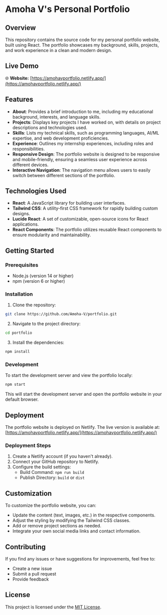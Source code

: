 
# Amoha V's Personal Portfolio

## Overview
This repository contains the source code for my personal portfolio website, built using React. The portfolio showcases my background, skills, projects, and work experience in a clean and modern design.

## Live Demo
🌐 **Website:** [https://amohavportfolio.netlify.app/](https://amohavportfolio.netlify.app/)

## Features
* **About**: Provides a brief introduction to me, including my educational background, interests, and language skills.
* **Projects**: Displays key projects I have worked on, with details on project descriptions and technologies used.
* **Skills**: Lists my technical skills, such as programming languages, AI/ML expertise, and web development proficiencies.
* **Experience**: Outlines my internship experiences, including roles and responsibilities.
* **Responsive Design**: The portfolio website is designed to be responsive and mobile-friendly, ensuring a seamless user experience across different devices.
* **Interactive Navigation**: The navigation menu allows users to easily switch between different sections of the portfolio.

## Technologies Used
* **React**: A JavaScript library for building user interfaces.
* **Tailwind CSS**: A utility-first CSS framework for rapidly building custom designs.
* **Lucide React**: A set of customizable, open-source icons for React applications.
* **React Components**: The portfolio utilizes reusable React components to ensure modularity and maintainability.

## Getting Started

### Prerequisites
* Node.js (version 14 or higher)
* npm (version 6 or higher)

### Installation
1. Clone the repository:
```bash
git clone https://github.com/Amoha-V/portfolio.git
```

2. Navigate to the project directory:
```bash
cd portfolio
```

3. Install the dependencies:
```bash
npm install
```

### Development
To start the development server and view the portfolio locally:
```bash
npm start
```
This will start the development server and open the portfolio website in your default browser.

## Deployment
The portfolio website is deployed on Netlify. The live version is available at: [https://amohavportfolio.netlify.app/](https://amohavportfolio.netlify.app/)

### Deployment Steps
1. Create a Netlify account (if you haven't already).
2. Connect your GitHub repository to Netlify.
3. Configure the build settings:
   - Build Command: `npm run build`
   - Publish Directory: `build` or `dist`

## Customization
To customize the portfolio website, you can:
* Update the content (text, images, etc.) in the respective components.
* Adjust the styling by modifying the Tailwind CSS classes.
* Add or remove project sections as needed.
* Integrate your own social media links and contact information.

## Contributing
If you find any issues or have suggestions for improvements, feel free to:
* Create a new issue
* Submit a pull request
* Provide feedback

## License
This project is licensed under the [MIT License](LICENSE).
